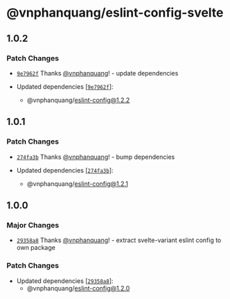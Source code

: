 # @vnphanquang/eslint-config-svelte

## 1.0.2

### Patch Changes

- [`9e7962f`](https://github.com/vnphanquang/jsconfig/commit/9e7962fd259311a50343a474e560f0690e0805f6) Thanks [@vnphanquang](https://github.com/vnphanquang)! - update dependencies

- Updated dependencies [[`9e7962f`](https://github.com/vnphanquang/jsconfig/commit/9e7962fd259311a50343a474e560f0690e0805f6)]:
  - @vnphanquang/eslint-config@1.2.2

## 1.0.1

### Patch Changes

- [`274fa3b`](https://github.com/vnphanquang/jsconfig/commit/274fa3b7a08a7d8b9030af1762c5d6f2e4989c37) Thanks [@vnphanquang](https://github.com/vnphanquang)! - bump dependencies

- Updated dependencies [[`274fa3b`](https://github.com/vnphanquang/jsconfig/commit/274fa3b7a08a7d8b9030af1762c5d6f2e4989c37)]:
  - @vnphanquang/eslint-config@1.2.1

## 1.0.0

### Major Changes

- [`29358a8`](https://github.com/vnphanquang/jsconfig/commit/29358a8441933cddcde582cf532789709bc9a3ac) Thanks [@vnphanquang](https://github.com/vnphanquang)! - extract svelte-variant eslint config to own package

### Patch Changes

- Updated dependencies [[`29358a8`](https://github.com/vnphanquang/jsconfig/commit/29358a8441933cddcde582cf532789709bc9a3ac)]:
  - @vnphanquang/eslint-config@1.2.0
